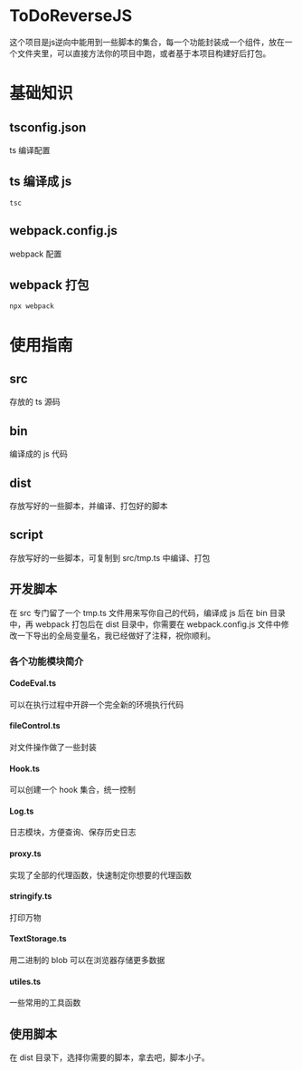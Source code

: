 # ToDoReverseJS
这个项目是js逆向中能用到一些脚本的集合，每一个功能封装成一个组件，放在一个文件夹里，可以直接方法你的项目中跑，或者基于本项目构建好后打包。

# 基础知识
## tsconfig.json
ts 编译配置
## ts 编译成 js
```shell
tsc
```
## webpack.config.js
webpack 配置
## webpack 打包
```shell
npx webpack
```

# 使用指南
## src
存放的 ts 源码
## bin
编译成的 js 代码
## dist
存放写好的一些脚本，并编译、打包好的脚本
## script
存放写好的一些脚本，可复制到 src/tmp.ts 中编译、打包


## 开发脚本
在 src 专门留了一个 tmp.ts 文件用来写你自己的代码，编译成 js 后在 bin 目录中，再 webpack 打包后在 dist 目录中，你需要在 webpack.config.js 文件中修改一下导出的全局变量名，我已经做好了注释，祝你顺利。

### 各个功能模块简介
#### CodeEval.ts
可以在执行过程中开辟一个完全新的环境执行代码
#### fileControl.ts
对文件操作做了一些封装
#### Hook.ts
可以创建一个 hook 集合，统一控制
#### Log.ts
日志模块，方便查询、保存历史日志
#### proxy.ts
实现了全部的代理函数，快速制定你想要的代理函数
#### stringify.ts
打印万物
#### TextStorage.ts
用二进制的 blob 可以在浏览器存储更多数据
#### utiles.ts
一些常用的工具函数
#### 

## 使用脚本
在 dist 目录下，选择你需要的脚本，拿去吧，脚本小子。